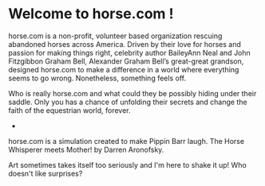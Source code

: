 # Welcome to horse.com !

horse.com is a non-profit, volunteer based organization rescuing abandoned horses across America. Driven by their love for horses and passion for making things right, celebrity author BaileyAnn Neal and John Fitzgibbon Graham Bell, Alexander Graham Bell’s great-great grandson, designed horse.com to make a difference in a world where everything seems to go wrong.
Nonetheless, something feels off.

Who is really horse.com and what could they be possibly hiding under their saddle. Only you has a chance of unfolding their secrets and change the faith of the equestrian world, forever.

-

horse.com is a simulation created to make Pippin Barr laugh. The Horse Whisperer meets Mother! by Darren Aronofsky.

Art sometimes takes itself too seriously and I'm here to shake it up! Who doesn't like surprises?
